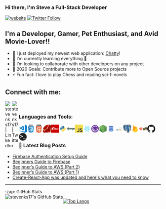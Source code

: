 ### Hi there, I'm Steve a Full-Stack Developer
[![website](https://img.shields.io/website?label=STEVEKDEV.NETLIFY.APP&style=for-the-badge&url=https%3A%2F%2Fstevekdev.netlify.app%2F)](https://stevekdev.netlify.app/)
[![Twitter Follow](https://img.shields.io/twitter/follow/nevets172?color=1DA1F2&logo=twitter&style=for-the-badge)](https://twitter.com/intent/follow?original_referer=https%3A%2F%2Fgithub.com%2Fnevets172&screen_name=nevets172)



## I'm a Developer, Gamer, Pet Enthusiast, and Avid Movie-Lover!!
- 🔭 I just deployed my newest web application: [Chatty]!
- 🌱 I’m currently learning everything 🤣
- 👯 I’m looking to collaborate with other developers on any project
- 🥅 2020 Goals: Contribute more to Open Source projects
- ⚡ Fun fact: I love to play Chess and reading sci-fi novels

## Connect with me:
[<img align="left" alt="stevenks17 | LinkedIn" width="22px" src="https://cdn.jsdelivr.net/npm/simple-icons@v3/icons/linkedin.svg" />][linkedin]
[<img align="left" alt="stevenks17 | Twitter" width="22px" src="https://cdn.jsdelivr.net/npm/simple-icons@v3/icons/twitter.svg" />][twitter]

<br />

### Languages and Tools:

<img align="left" alt="Visual Studio Code" width="26px" src="https://raw.githubusercontent.com/github/explore/80688e429a7d4ef2fca1e82350fe8e3517d3494d/topics/visual-studio-code/visual-studio-code.png" />
<img align="left" alt="CSS3" width="26px" src="https://raw.githubusercontent.com/github/explore/80688e429a7d4ef2fca1e82350fe8e3517d3494d/topics/css/css.png" />
<img align="left" alt="HTML5" width="26px" src="https://raw.githubusercontent.com/github/explore/80688e429a7d4ef2fca1e82350fe8e3517d3494d/topics/html/html.png" />
<img align="left" alt="Ruby" width="26px" src="https://raw.githubusercontent.com/github/explore/80688e429a7d4ef2fca1e82350fe8e3517d3494d/topics/ruby/ruby.png" />
<img align="left" alt="Rails" width="26px" src="https://raw.githubusercontent.com/github/explore/80688e429a7d4ef2fca1e82350fe8e3517d3494d/topics/rails/rails.png" />
<img align="left" alt="Python" width="26px" src="https://raw.githubusercontent.com/github/explore/80688e429a7d4ef2fca1e82350fe8e3517d3494d/topics/python/python.png" />
<img align="left" alt="Django" width="26px" src="https://raw.githubusercontent.com/github/explore/80688e429a7d4ef2fca1e82350fe8e3517d3494d/topics/django/django.png" />
<img align="left" alt="JavaScript" width="26px" src="https://raw.githubusercontent.com/github/explore/80688e429a7d4ef2fca1e82350fe8e3517d3494d/topics/javascript/javascript.png" />
<img align="left" alt="React" width="26px" src="https://raw.githubusercontent.com/github/explore/80688e429a7d4ef2fca1e82350fe8e3517d3494d/topics/react/react.png" />
<img align="left" alt="Gatsby" width="26px" src="https://raw.githubusercontent.com/github/explore/e94815998e4e0713912fed477a1f346ec04c3da2/topics/gatsby/gatsby.png" />
<img align="left" alt="Node.js" width="26px" src="https://raw.githubusercontent.com/github/explore/80688e429a7d4ef2fca1e82350fe8e3517d3494d/topics/nodejs/nodejs.png" />
<img align="left" alt="SQL" width="26px" src="https://raw.githubusercontent.com/github/explore/80688e429a7d4ef2fca1e82350fe8e3517d3494d/topics/sql/sql.png" />
<img align="left" alt="MySQL" width="26px" src="https://raw.githubusercontent.com/github/explore/80688e429a7d4ef2fca1e82350fe8e3517d3494d/topics/mysql/mysql.png" />
<img align="left" alt="PostgreSQL" width="26px" src="https://raw.githubusercontent.com/github/explore/80688e429a7d4ef2fca1e82350fe8e3517d3494d/topics/postgresql/postgresql.png" />
<img align="left" alt="Firebase" width="26px" src="https://raw.githubusercontent.com/github/explore/80688e429a7d4ef2fca1e82350fe8e3517d3494d/topics/firebase/firebase.png" />
<img align="left" alt="Git" width="26px" src="https://raw.githubusercontent.com/github/explore/80688e429a7d4ef2fca1e82350fe8e3517d3494d/topics/git/git.png" />
<img align="left" alt="GitHub" width="26px" src="https://raw.githubusercontent.com/github/explore/78df643247d429f6cc873026c0622819ad797942/topics/github/github.png" />
<img align="left" alt="Terminal" width="26px" src="https://raw.githubusercontent.com/github/explore/80688e429a7d4ef2fca1e82350fe8e3517d3494d/topics/terminal/terminal.png" />

<br />
<br />

### 📕 Latest Blog Posts
<!-- BLOG-POST-LIST:START -->
- [Firebase Authentication Setup Guide](https://medium.com/@stevenks17/firebase-authentication-setup-guide-7a266462ee47?source=rss-3987b9b224ad------2)
- [Beginners Guide to Firebase](https://medium.com/@stevenks17/beginners-guide-to-firebase-b5a3309ff182?source=rss-3987b9b224ad------2)
- [Beginner’s Guide to AWS (Part 2)](https://medium.com/@stevenks17/beginners-guide-to-aws-part-2-39d0d994c0fe?source=rss-3987b9b224ad------2)
- [Beginner’s Guide to AWS (Part 1)](https://medium.com/@stevenks17/beginners-guide-to-aws-part-1-4eed26948dce?source=rss-3987b9b224ad------2)
- [Create-React-App was updated and here's what you need to know](https://medium.com/@stevenks17/create-react-app-was-updated-and-heres-what-you-need-to-know-b6beac33b550?source=rss-3987b9b224ad------2)
<!-- BLOG-POST-LIST:END -->


---

<summary>:zap: GitHub Stats</summary>

  <img align="left" alt="stevenks17's GitHub Stats" src="https://github-readme-stats.stevenks17.vercel.app/api?username=stevenks17&show_icons=true&hide_border=true" />

  [![Top Langs](https://github-readme-stats.vercel.app/api/top-langs/?username=stevenks17&layout=compact)](https://github.com/anuraghazra/github-readme-stats)


[website]: stevekdev.netlify.app
[Chatty]: https://chatty-87c41.web.app/
[twitter]: https://twitter.com/nevets172
[linkedin]: https://www.linkedin.com/in/steven-kumarsingh-97b610180/
